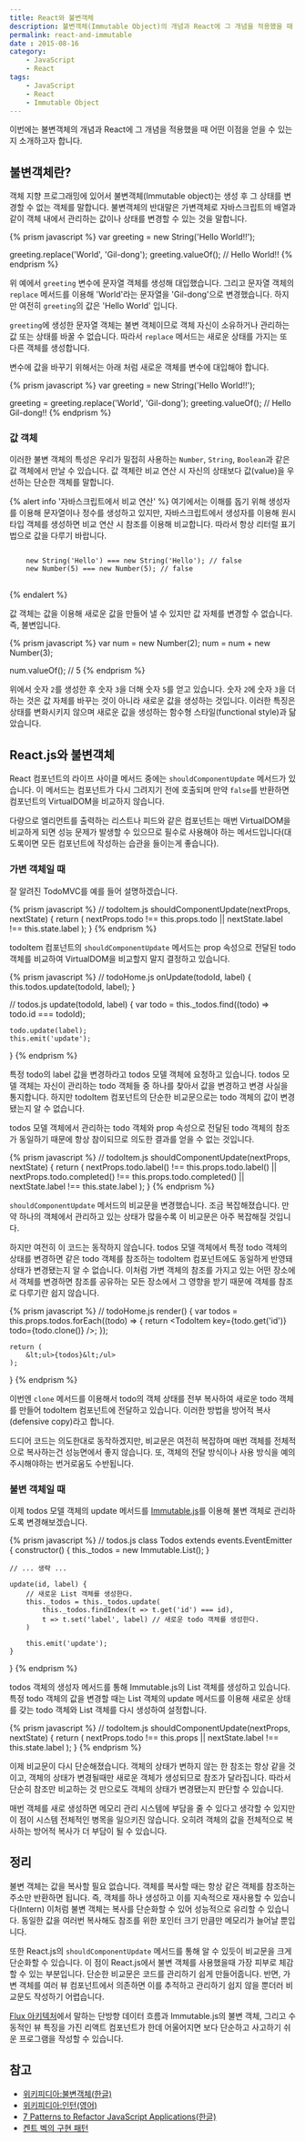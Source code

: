 ```yaml
---
title: React와 불변객체
description: 불변객체(Immutable Object)의 개념과 React에 그 개념을 적용했을 때 어떤 이점을 얻을 수 있는지 소개합니다.
permalink: react-and-immutable
date : 2015-08-16
category:
    - JavaScript
    - React
tags:
    - JavaScript
    - React
    - Immutable Object
---
```


이번에는 불변객체의 개념과 React에 그 개념을 적용했을 때 어떤 이점을 얻을 수 있는지 소개하고자 합니다.

## 불변객체란?

객체 지향 프로그래밍에 있어서 불변객체(Immutable object)는 생성 후 그 상태를 변경할 수 없는 객체를 말합니다. 불변객체의 반대말은 가변객체로 자바스크립트의 배열과 같이 객체 내에서 관리하는 값이나 상태를 변경할 수 있는 것을 말합니다.

{% prism javascript %}
var greeting = new String('Hello World!!');

greeting.replace('World', 'Gil-dong');
greeting.valueOf(); // Hello World!!
{% endprism %}

위 예에서 `greeting` 변수에 문자열 객체를 생성해 대입했습니다. 그리고 문자열 객체의 `replace` 메서드를 이용해 'World'라는 문자열을 'Gil-dong'으로 변경했습니다. 하지만 여전히 `greeting`의 값은 'Hello World' 입니다.

`greeting`에 생성한 문자열 객체는 불변 객체이므로 객체 자신이 소유하거나 관리하는 값 또는 상태를 바꿀 수 없습니다. 따라서 `replace` 메서드는 새로운 상태를 가지는 또 다른 객체를 생성합니다.

변수에 값을 바꾸기 위해서는 아래 처럼 새로운 객체를 변수에 대입해야 합니다.

{% prism javascript %}
var greeting = new String('Hello World!!');

greeting = greeting.replace('World', 'Gil-dong');
greeting.valueOf(); // Hello Gil-dong!!
{% endprism %}

### 값 객체

이러한 불변 객체의 특성은 우리가 밀접히 사용하는 `Number`, `String`, `Boolean`과 같은 값 객체에서 만날 수 있습니다. 값 객체란 비교 연산 시 자신의 상태보다 값(value)을 우선하는 단순한 객체를 말합니다.

{% alert info '자바스크립트에서 비교 연산' %}
여기에서는 이해를 돕기 위해 생성자를 이용해 문자열이나 정수를 생성하고 있지만, 자바스크립트에서 생성자를 이용해 원시 타입 객체를 생성하면 비교 연산 시 참조를 이용해 비교합니다. 따라서 항상 리터럴 표기법으로 값을 다루기 바랍니다.
<pre style='display:block'>
<code class='language-javascript'>
    new String('Hello') === new String('Hello'); // false
    new Number(5) === new Number(5); // false
</code>
</pre>
{% endalert %}

값 객체는 값을 이용해 새로운 값을 만들어 낼 수 있지만 값 자체를 변경할 수 없습니다. 즉, 불변입니다.

{% prism javascript %}
var num = new Number(2);
num = num + new Number(3);

num.valueOf(); // 5
{% endprism %}

위에서 숫자 `2`를 생성한 후 숫자 `3`을 더해 숫자 `5`를 얻고 있습니다. 숫자 `2`에 숫자 `3`을 더하는 것은 값 자체를 바꾸는 것이 아니라 새로운 값을 생성하는 것입니다. 이러한 특징은 상태를 변화시키지 않으며 새로운 값을 생성하는 함수형 스타일(functional style)과 닮았습니다.

## React.js와 불변객체

React 컴포넌트의 라이프 사이클 메서드 중에는 `shouldComponentUpdate` 메서드가 있습니다. 이 메서드는 컴포넌트가 다시 그려지기 전에 호출되며 만약 `false`를 반환하면 컴포넌트의 VirtualDOM을 비교하지 않습니다.

다량으로 엘리먼트를 출력하는 리스트나 피드와 같은 컴포넌트는 매번 VirtualDOM을 비교하게 되면 성능 문제가 발생할 수 있으므로 필수로 사용해야 하는 메서드입니다(대도록이면 모든 컴포넌트에 작성하는 습관을 들이는게 좋습니다).

### 가변 객체일 때

잘 알려진 TodoMVC를 예를 들어 설명하겠습니다.

{% prism javascript %}
// todoItem.js
shouldComponentUpdate(nextProps, nextState) {
  return (
    nextProps.todo !== this.props.todo ||
    nextState.label !== this.state.label
  );
}
{% endprism %}

todoItem 컴포넌트의 `shouldComponentUpdate` 메서드는 prop 속성으로 전달된 todo 객체를 비교하여 VirtualDOM을 비교할지 말지 결정하고 있습니다.

{% prism javascript %}
// todoHome.js
onUpdate(todoId, label) {
  this.todos.update(todoId, label);
}

// todos.js
update(todoId, label) {
    var todo = this._todos.find((todo) => todo.id === todoId);

    todo.update(label);
    this.emit('update');
}
{% endprism %}

특정 todo의 label 값을 변경하라고 todos 모델 객체에 요청하고 있습니다. todos 모델 객체는 자신이 관리하는 todo 객체들 중 하나를 찾아서 값을 변경하고 변경 사실을 통지합니다. 하지만 todoItem 컴포넌트의 단순한 비교문으로는 todo 객체의 값이 변경됐는지 알 수 없습니다.

todos 모델 객체에서 관리하는 todo 객체와 prop 속성으로 전달된 todo 객체의 참조가 동일하기 때문에 항상 참이되므로 의도한 결과를 얻을 수 없는 것입니다.

{% prism javascript %}
// todoItem.js
shouldComponentUpdate(nextProps, nextState) {
  return (
    nextProps.todo.label() !== this.props.todo.label() ||
    nextProps.todo.completed() !== this.props.todo.completed() ||
    nextState.label !== this.state.label
  );
}
{% endprism %}

`shouldComponentUpdate` 메서드의 비교문을 변경했습니다. 조금 복잡해졌습니다. 만약 하나의 객체에서 관리하고 있는 상태가 많을수록 이 비교문은 아주 복잡해질 것입니다.

하지만 여전히 이 코드는 동작하지 않습니다. todos 모델 객체에서 특정 todo 객체의 상태를 변경하면 같은 todo 객체를 참조하는 todoItem 컴포넌트에도 동일하게 반영돼 상태가 변경됐는지 알 수 없습니다. 이처럼 가변 객체의 참조를 가지고 있는 어떤 장소에서 객체를 변경하면 참조를 공유하는 모든 장소에서 그 영향을 받기 때문에 객체를 참조로 다루기란 쉽지 않습니다.

{% prism javascript %}
// todoHome.js
render() {
    var todos = this.props.todos.forEach((todo) => {
        return &lt;TodoItem key={todo.get('id')} todo={todo.clone()} />;
    });

    return (
        &lt;ul>{todos}&lt;/ul>
    );
}
{% endprism %}

이번엔 `clone` 메서드를 이용해서 todo의 객체 상태를 전부 복사하여 새로운 todo 객체를 만들어 todoItem 컴포넌트에 전달하고 있습니다. 이러한 방법을 방어적 복사(defensive copy)라고 합니다.

드디어 코드는 의도한대로 동작하겠지만, 비교문은 여전히 복잡하며 매번 객체를 전체적으로 복사하는건 성능면에서 좋지 않습니다. 또, 객체의 전달 방식이나 사용 방식을 예의주시해야하는 번거로움도 수반됩니다.

### 불변 객체일 때

이제 todos 모델 객체의 update 메서드를 [Immutable.js](https://facebook.github.io/immutable-js/)를 이용해 불변 객체로 관리하도록 변경해보겠습니다.

{% prism javascript %}
// todos.js
class Todos extends events.EventEmitter {
    constructor() {
        this._todos = new Immutable.List();
    }

    // ... 생략 ...

    update(id, label) {
        // 새로운 List 객체를 생성한다.
        this._todos = this._todos.update(
            this._todos.findIndex(t => t.get('id') === id),
            t => t.set('label', label) // 새로운 todo 객체를 생성한다.
        )

        this.emit('update');
    }
}
{% endprism %}

todos 객체의 생성자 메서드를 통해 Immutable.js의 List 객체를 생성하고 있습니다. 특정 todo 객체의 값을 변경할 때는 List 객체의 update 메서드를 이용해 새로운 상태를 갖는 todo 객체와 List 객체를 다시 생성하여 설정합니다.

{% prism javascript %}
// todoItem.js
shouldComponentUpdate(nextProps, nextState) {
    return (
        nextProps.todo !== this.props ||
        nextState.label !== this.state.label
    );
}
{% endprism %}

이제 비교문이 다시 단순해졌습니다. 객체의 상태가 변하지 않는 한 참조는 항상 같을 것이고, 객체의 상태가 변경될때만 새로운 객체가 생성되므로 참조가 달라집니다. 따라서 단순히 참조만 비교하는 것 만으로도 객체의 상태가 변경됐는지 판단할 수 있습니다.

매번 객체를 새로 생성하면 메모리 관리 시스템에 부담을 줄 수 있다고 생각할 수 있지만 이 점이 시스템 전체적인 병목을 일으키진 않습니다. 오히려 객체의 값을 전체적으로 복사하는 방어적 복사가 더 부담이 될 수 있습니다.

## 정리

불변 객체는 값을 복사할 필요 없습니다. 객체를 복사할 때는 항상 같은 객체를 참조하는 주소만 반환하면 됩니다. 즉, 객체를 하나 생성하고 이를 지속적으로 재사용할 수 있습니다(Intern) 이처럼 불변 객체는 복사를 단순화할 수 있어 성능적으로 유리할 수 있습니다. 동일한 값을 여러번 복사해도 참조를 위한 포인터 크기 만큼만 메모리가 늘어날 뿐입니다.

또한 React.js의 `shouldComponentUpdate` 메서드를 통해 알 수 있듯이 비교문을 크게 단순화할 수 있습니다. 이 점이 React.js에서 불변 객체를 사용했을때 가장 피부로 체감할 수 있는 부분입니다. 단순한 비교문은 코드를 관리하기 쉽게 만들어줍니다. 반면, 가변 객체를 여러 뷰 컴포넌트에서 의존하면 이를 추적하고 관리하기 쉽지 않을 뿐더러 비교문도 작성하기 어렵습니다.

[Flux 아키텍처](https://facebook.github.io/flux)에서 말하는 단방향 데이터 흐름과 Immutable.js의 불변 객체, 그리고 수동적인 뷰 특징을 가진 리액트 컴포넌트가 한데 어울어지면 보다 단순하고 사고하기 쉬운 프로그램을 작성할 수 있습니다.

## 참고

* [위키피디아:불변객체(한글)](https://ko.wikipedia.org/wiki/%EB%B6%88%EB%B3%80%EA%B0%9D%EC%B2%B4)
* [위키피디아:인턴(영어)](https://en.wikipedia.org/wiki/String_interning)
* [7 Patterns to Refactor JavaScript Applications(한글)](http://wit.nts-corp.com/2015/03/04/3118)
* [켄트 벡의 구현 패턴](http://www.yes24.com/24/Goods/2824034?Acode=101)
